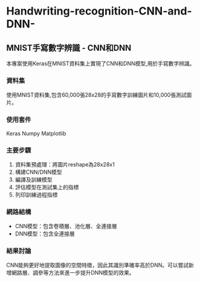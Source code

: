 # Handwriting-recognition-CNN-and-DNN-

## MNIST手寫數字辨識 - CNN和DNN

本專案使用Keras在MNIST資料集上實現了CNN和DNN模型,用於手寫數字辨識。

###  資料集
使用MNIST資料集,包含60,000張28x28的手寫數字訓練圖片和10,000張測試圖片。

### 使用套件
Keras
Numpy
Matplotlib

### 主要步驟
1. 資料集預處理：將圖片reshape為28x28x1
2. 構建CNN/DNN模型
3. 編譯及訓練模型
4. 評估模型在測試集上的指標
5. 列印訓練過程指標

### 網路結構
-  CNN模型：包含卷積層、池化層、全連接層
-  DNN模型：包含全連接層

### 結果討論
CNN能夠更好地提取圖像的空間特徵，因此其識別準確率高於DNN。可以嘗試新增網路層、調參等方法來進一步提升DNN模型的效果。
